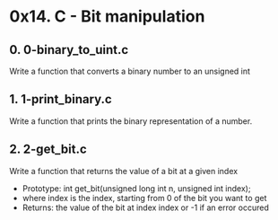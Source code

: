 # 0x14. C - Bit manipulation

## 0. 0-binary_to_uint.c

Write a function that converts a binary number to an unsigned int

## 1. 1-print_binary.c

Write a function that prints the binary representation of a number.

## 2. 2-get_bit.c

Write a function that returns the value of a bit at a given index
* Prototype: int get_bit(unsigned long int n, unsigned int index);
* where index is the index, starting from 0 of the bit you want to get
* Returns: the value of the bit at index index or -1 if an error occured
